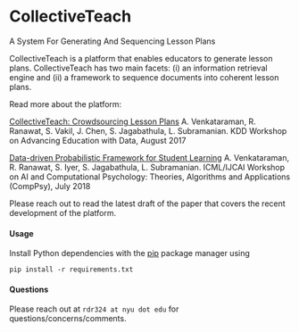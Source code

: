 CollectiveTeach
============

A System For Generating And Sequencing Lesson Plans


CollectiveTeach is a platform that enables educators to generate lesson plans. CollectiveTeach has two main facets: (i) an information retrieval engine and (ii) a framework to sequence documents into coherent lesson plans.

Read more about the platform:

[CollectiveTeach: Crowdsourcing Lesson Plans](https://rishabhranawat.github.io/public/documents/kdd_collective_teach.pdf)
A. Venkataraman, R. Ranawat, S. Vakil, J. Chen, S. Jagabathula, L. Subramanian. KDD Workshop on Advancing Education with Data, August 2017

[Data-driven Probabilistic Framework for Student Learning](https://rishabhranawat.github.io/public/documents/icml_data_driven_student.pdf)
A. Venkataraman, R. Ranawat, S. Iyer, S. Jagabathula, L. Subramanian. ICML/IJCAI Workshop on AI and Computational Psychology: Theories, Algorithms and Applications (CompPsy), July 2018

Please reach out to read the latest draft of the paper that covers the recent development of the platform.

#### Usage
Install Python dependencies with the [pip](https://pip.pypa.io/en/stable/installing/) package
manager using

```
pip install -r requirements.txt
```

#### Questions
Please reach out at `rdr324 at nyu dot edu` for questions/concerns/comments.
